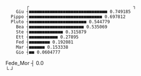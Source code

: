             ┌                                        ┐ 
        Giu ┤■■■■■■■■■■■■■■■■■■■■■■■■■■■■■■ 0.749185   
      Pippo ┤■■■■■■■■■■■■■■■■■■■■■■■■■■■■ 0.697812     
      Pluto ┤■■■■■■■■■■■■■■■■■■■■■■ 0.544779           
        Bea ┤■■■■■■■■■■■■■■■■■■■■■ 0.535069            
        Ste ┤■■■■■■■■■■■■■ 0.315879                    
        Ett ┤■■■■■■■■■■■ 0.27895                       
        Fed ┤■■■■■■■■ 0.192081                         
        Mar ┤■■■■■■ 0.153338                           
        Gio ┤■■ 0.0604777                              
   Fede_Mor ┤ 0.0                                      
            └                                        ┘ 